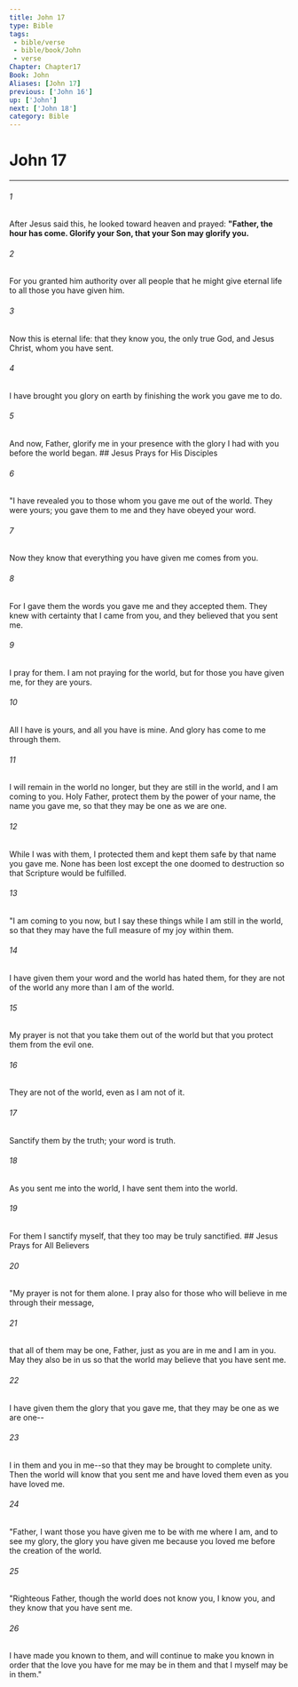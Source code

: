 ```yaml
---
title: John 17
type: Bible
tags:
 - bible/verse
 - bible/book/John
 - verse
Chapter: Chapter17
Book: John
Aliases: [John 17]
previous: ['John 16']
up: ['John']
next: ['John 18']
category: Bible
---
```

# John 17

***


###### 1 
After Jesus said this, he looked toward heaven and prayed: **"Father, the hour has come. Glorify your Son, that your Son may glorify you.** 

###### 2 
For you granted him authority over all people that he might give eternal life to all those you have given him. 

###### 3 
Now this is eternal life: that they know you, the only true God, and Jesus Christ, whom you have sent. 

###### 4 
I have brought you glory on earth by finishing the work you gave me to do. 

###### 5 
And now, Father, glorify me in your presence with the glory I had with you before the world began. ## Jesus Prays for His Disciples 

###### 6 
"I have revealed you to those whom you gave me out of the world. They were yours; you gave them to me and they have obeyed your word. 

###### 7 
Now they know that everything you have given me comes from you. 

###### 8 
For I gave them the words you gave me and they accepted them. They knew with certainty that I came from you, and they believed that you sent me. 

###### 9 
I pray for them. I am not praying for the world, but for those you have given me, for they are yours. 

###### 10 
All I have is yours, and all you have is mine. And glory has come to me through them. 

###### 11 
I will remain in the world no longer, but they are still in the world, and I am coming to you. Holy Father, protect them by the power of your name, the name you gave me, so that they may be one as we are one. 

###### 12 
While I was with them, I protected them and kept them safe by that name you gave me. None has been lost except the one doomed to destruction so that Scripture would be fulfilled. 

###### 13 
"I am coming to you now, but I say these things while I am still in the world, so that they may have the full measure of my joy within them. 

###### 14 
I have given them your word and the world has hated them, for they are not of the world any more than I am of the world. 

###### 15 
My prayer is not that you take them out of the world but that you protect them from the evil one. 

###### 16 
They are not of the world, even as I am not of it. 

###### 17 
Sanctify them by the truth; your word is truth. 

###### 18 
As you sent me into the world, I have sent them into the world. 

###### 19 
For them I sanctify myself, that they too may be truly sanctified. ## Jesus Prays for All Believers 

###### 20 
"My prayer is not for them alone. I pray also for those who will believe in me through their message, 

###### 21 
that all of them may be one, Father, just as you are in me and I am in you. May they also be in us so that the world may believe that you have sent me. 

###### 22 
I have given them the glory that you gave me, that they may be one as we are one-- 

###### 23 
I in them and you in me--so that they may be brought to complete unity. Then the world will know that you sent me and have loved them even as you have loved me. 

###### 24 
"Father, I want those you have given me to be with me where I am, and to see my glory, the glory you have given me because you loved me before the creation of the world. 

###### 25 
"Righteous Father, though the world does not know you, I know you, and they know that you have sent me. 

###### 26 
I have made you known to them, and will continue to make you known in order that the love you have for me may be in them and that I myself may be in them." 
